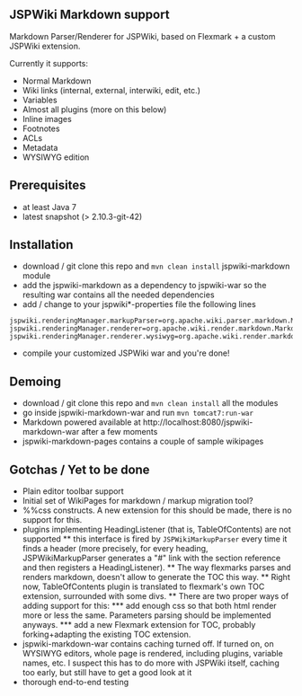 JSPWiki Markdown support
------------------------

Markdown Parser/Renderer for JSPWiki, based on Flexmark + a custom JSPWiki extension. 

Currently it supports:
* Normal Markdown
* Wiki links (internal, external, interwiki, edit, etc.)
* Variables
* Almost all plugins (more on this below)
* Inline images
* Footnotes
* ACLs
* Metadata
* WYSIWYG edition

Prerequisites
-------------
* at least Java 7
* latest snapshot (> 2.10.3-git-42)

Installation
------------
* download / git clone this repo and `mvn clean install` jspwiki-markdown module
* add the jspwiki-markdown as a dependency to jspwiki-war so the resulting war contains all the needed dependencies 
* add / change to your jspwiki*-properties file the following lines
```
jspwiki.renderingManager.markupParser=org.apache.wiki.parser.markdown.MarkdownParser
jspwiki.renderingManager.renderer=org.apache.wiki.render.markdown.MarkdownRenderer
jspwiki.renderingManager.renderer.wysiwyg=org.apache.wiki.render.markdown.MarkdownRenderer
```
* compile your customized JSPWiki war and you're done!

Demoing
-------
* download / git clone this repo and `mvn clean install` all the modules
* go inside jspwiki-markdown-war and run `mvn tomcat7:run-war`
* Markdown powered available at http://localhost:8080/jspwiki-markdown-war after a few moments
* jspwiki-markdown-pages contains a couple of sample wikipages

Gotchas / Yet to be done
------------------------
* Plain editor toolbar support
* Initial set of WikiPages for markdown / markup migration tool?
* %%css constructs. A new extension for this should be made, there is no support for this.
* plugins implementing HeadingListener (that is, TableOfContents) are not supported
** this interface is fired by `JSPWikiMarkupParser` every time it finds a header (more precisely, for every heading, JSPWikiMarkupParser generates a "#" link
with the section reference and then registers a HeadingListener).
** The way flexmarks parses and renders markdown, doesn't allow to generate the TOC this way. 
** Right now, TableOfContents plugin is translated to flexmark's own TOC extension, surrounded with some divs.
** There are two proper ways of adding support for this:
*** add enough css so that both html render more or less the same. Parameters parsing should be implemented anyways.
*** add a new Flexmark extension for TOC, probably forking+adapting the existing TOC extension.
* jspwiki-markdown-war contains caching turned off. If turned on, on WYSIWYG editors, whole page is rendered, including plugins, variable names, etc. I suspect this has to do more with JSPWiki itself, caching too early, but still have to get a good look at it
* thorough end-to-end testing